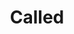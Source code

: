 --- 
title: "Called"
publishdate: "2019-8-25T16:48:46+02:00"
src: "https://365manga.net/manga/called"
image: "https://data.365manga.net/images/thumbnails/6395-called.jpg"
description: "Two twin brothers Ry and Key were trained in martial arts since childhood by their Martial Arts father, 'Rokuu Riley' as they are now young adults a tournament begins in their city and they feel they are called to accomplish something much greater in life. And in their own ways they will not stop until they have succeeded no matter what challenges, threats or obstacles come into their lives."
---